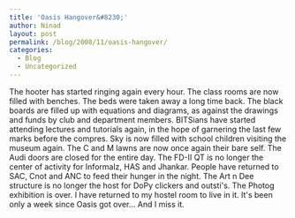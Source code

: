 ```yaml
---
title: 'Oasis Hangover&#8230;'
author: Ninad
layout: post
permalink: /blog/2008/11/oasis-hangover/
categories:
  - Blog
  - Uncategorized
---
```

The hooter has started ringing again every hour. The class rooms are now filled with benches. The beds were taken away a long time back. The black boards are filled up with equations and diagrams, as against the drawings and funds by club and department members. BITSians have started attending lectures and tutorials again, in the hope of garnering the last few marks before the compres. Sky is now filled with school children visiting the museum again. The C and M lawns are now once again their bare self. The Audi doors are closed for the entire day. The FD-II QT is no longer the center of activity for Informalz, HAS and Jhankar. People have returned to SAC, Cnot and ANC to feed their hunger in the night. The Art n Dee structure is no longer the host for DoPy clickers and outsti's. The Photog exhibition is over. I have returned to my hostel room to live in it. It's been only a week since Oasis got over&#8230; And I miss it.

